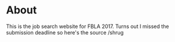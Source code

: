 # About
This is the job search website for FBLA 2017. Turns out I missed the submission deadline so here's the source /shrug
